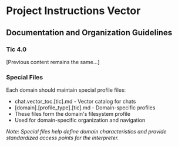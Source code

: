 # Project Instructions Vector
## Documentation and Organization Guidelines
### Tic 4.0

[Previous content remains the same...]

### Special Files
Each domain should maintain special profile files:
- chat.vector_toc.[tic].md - Vector catalog for chats
- [domain].[profile_type].[tic].md - Domain-specific profiles
- These files form the domain's filesystem profile
- Used for domain-specific organization and navigation

*Note: Special files help define domain characteristics and provide standardized access points for the interpreter.*